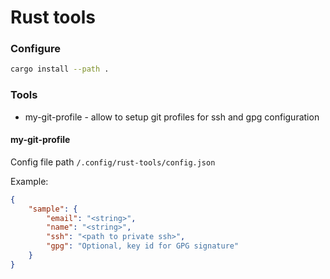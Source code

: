 # Rust tools

### Configure

```bash
cargo install --path .
```

### Tools
* my-git-profile - allow to setup git profiles for ssh and gpg configuration

#### my-git-profile
Config file path `/.config/rust-tools/config.json`

Example:
```json
{
    "sample": {
        "email": "<string>",
        "name": "<string>",
        "ssh": "<path to private ssh>",
        "gpg": "Optional, key id for GPG signature"
    }
}
```
